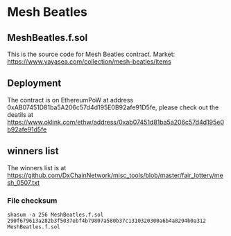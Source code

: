 # Mesh Beatles

## MeshBeatles.f.sol
This is the source code for Mesh Beatles contract. 
Market: https://www.yayasea.com/collection/mesh-beatles/items


## Deployment
The contract is on EthereumPoW at address 0xAB07451D81ba5A206c57d4d195E0B92afe91D5fe, please check out the deatils at https://www.oklink.com/ethw/address/0xab07451d81ba5a206c57d4d195e0b92afe91d5fe


## winners list
The winners list is at 
https://github.com/DxChainNetwork/misc_tools/blob/master/fair_lottery/mesh_0507.txt


### File checksum

```
shasum -a 256 MeshBeatles.f.sol
290f679613a282b3f5037ebf4b79807a580b37c1310320300a6b4a8294b0a312  MeshBeatles.f.sol
```